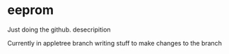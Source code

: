# eeprom

Just doing the github. desecripition

Currently in appletree branch writing stuff to make changes to the branch
